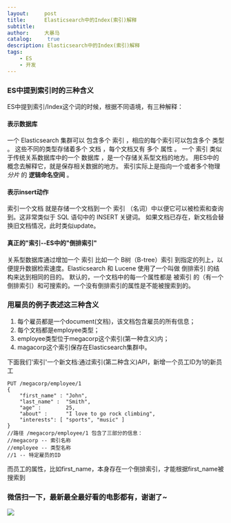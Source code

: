 ```yaml
---
layout:     post
title:      Elasticsearch中的Index(索引)解释
subtitle:   
author:     大暴马
catalog: 	 true
description: Elasticsearch中的Index(索引)解释
tags:
    - ES
    - 开发
---
```


### ES中提到索引时的三种含义
ES中提到索引/Index这个词的时候，根据不同语境，有三种解释：
#### 表示数据库
一个 Elasticsearch 集群可以 包含多个 索引 ，相应的每个索引可以包含多个 类型 。 这些不同的类型存储着多个 文档 ，每个文档又有 多个 属性 。
一个 索引 类似于传统关系数据库中的一个 数据库 ，是一个存储关系型文档的地方。 
用ES中的概念去解释它，就是保存相关数据的地方。 索引实际上是指向一个或者多个物理 *分片* 的 **逻辑命名空间** 。
#### 表示insert动作
索引一个文档 就是存储一个文档到一个 索引 （名词）中以便它可以被检索和查询到。这非常类似于 SQL 语句中的 INSERT 关键词。
如果文档已存在，新文档会替换旧文档情况，此时类似update。
#### 真正的"索引--ES中的"倒排索引"
关系型数据库通过增加一个 索引 比如一个 B树（B-tree）索引 到指定的列上，以便提升数据检索速度。Elasticsearch 和 Lucene 使用了一个叫做 倒排索引 的结构来达到相同的目的。
默认的，一个文档中的每一个属性都是 被索引 的（有一个倒排索引）和可搜索的。一个没有倒排索引的属性是不能被搜索到的。

### 用雇员的例子表述这三种含义
1. 每个雇员都是一个document(文档)，该文档包含雇员的所有信息；
2. 每个文档都是employee类型；
3. employee类型位于megacorp这个索引(第一种含义)内；
4. magacorp这个索引保存在Elasticsearch集群中。

下面我们'索引'一个新文档:通过索引(第二种含义)API，新增一个员工ID为1的新员工
```shell
PUT /megacorp/employee/1
{
    "first_name" : "John",
    "last_name" :  "Smith",
    "age" :        25,
    "about" :      "I love to go rock climbing",
    "interests": [ "sports", "music" ]
}
//路径 /megacorp/employee/1 包含了三部分的信息：
//megacorp -- 索引名称
//employee -- 类型名称
//1 -- 特定雇员的ID
```
而员工的属性，比如first_name，本身存在一个倒排索引，才能根据first_name被搜索到

### 微信扫一下，最新最全最好看的电影都有，谢谢了~
 ![](https://open.weixin.qq.com/qr/code?username=zhihuishangye)